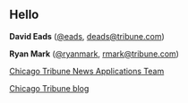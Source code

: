 Hello
-----

**David Eads** ([@eads](http://twitter.com/eads), deads@tribune.com)

**Ryan Mark** ([@ryanmark](http://twitter.com/ryanmark), rmark@tribune.com)

[Chicago Tribune News Applications
Team](http://apps.chicagotribune.com)

[Chicago Tribune blog](http://blog.apps.chicagotribune.com)